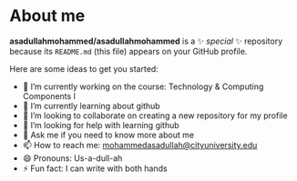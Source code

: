 # About me


**asadullahmohammed/asadullahmohammed** is a ✨ _special_ ✨ repository because its `README.md` (this file) appears on your GitHub profile.

Here are some ideas to get you started:

- 🔭 I’m currently working on the course: Technology & Computing Components I
- 🌱 I’m currently learning about github
- 👯 I’m looking to collaborate on creating a new repository for my profile
- 🤔 I’m looking for help with learning github
- 💬 Ask me if you need to know more about me
- 📫 How to reach me: mohammedasadullah@cityuniversity.edu
- 😄 Pronouns: Us-a-dull-ah
- ⚡ Fun fact: I can write with both hands 

